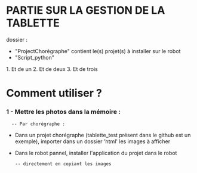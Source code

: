 # PARTIE SUR LA GESTION DE LA TABLETTE
dossier :
  - "ProjectChorégraphe" contient le(s) projet(s) à installer sur le robot 
  - "Script_python"  
  
1. Et de un
2. Et de deux
3. Et de trois

# Comment utiliser ?

### 1 - Mettre les photos dans la mémoire :

      -- Par chorégraphe :
- Dans un projet chorégraphe (tablette_test présent dans le github est un exemple), importer dans un dossier 'html' les images à afficher
- Dans le robot pannel, installer l'application du projet dans le robot
          
      -- directement en copiant les images
  
